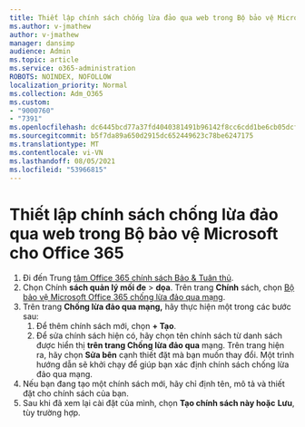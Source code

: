 ```yaml
---
title: Thiết lập chính sách chống lừa đảo qua web trong Bộ bảo vệ Microsoft cho Office 365
ms.author: v-jmathew
author: v-jmathew
manager: dansimp
audience: Admin
ms.topic: article
ms.service: o365-administration
ROBOTS: NOINDEX, NOFOLLOW
localization_priority: Normal
ms.collection: Adm_O365
ms.custom:
- "9000760"
- "7391"
ms.openlocfilehash: dc6445bcd77a37fd4040381491b96142f8cc6cdd1be6cb05dcfba0c4a9a55dc5
ms.sourcegitcommit: b5f7da89a650d2915dc652449623c78be6247175
ms.translationtype: MT
ms.contentlocale: vi-VN
ms.lasthandoff: 08/05/2021
ms.locfileid: "53966815"
---
```

# <a name="set-up-anti-phishing-policies-in-microsoft-defender-for-office-365"></a>Thiết lập chính sách chống lừa đảo qua web trong Bộ bảo vệ Microsoft cho Office 365

1. Đi đến Trung [tâm Office 365 chính sách Bảo & Tuân thủ](https://go.microsoft.com/fwlink/p/?linkid=2077143).
2. Chọn Chính **sách quản lý mối đe**  >  **dọa**. Trên trang **Chính** sách, chọn [Bộ bảo vệ Microsoft Office 365 chống lừa đảo qua mạng](https://go.microsoft.com/fwlink/?linkid=2101369).
3. Trên trang **Chống lừa đảo qua mạng,** hãy thực hiện một trong các bước sau:
    1. Để thêm chính sách mới, chọn **+ Tạo**.
    1. Để sửa chính sách hiện có, hãy chọn tên chính sách từ danh sách được hiển thị **trên trang Chống lừa đảo qua** mạng. Trên trang hiện ra, hãy chọn **Sửa bên** cạnh thiết đặt mà bạn muốn thay đổi. Một trình hướng dẫn sẽ khởi chạy để giúp bạn xác định chính sách chống lừa đảo qua mạng.
4. Nếu bạn đang tạo một chính sách mới, hãy chỉ định tên, mô tả và thiết đặt cho chính sách của bạn.
5. Sau khi đã xem lại cài đặt của mình, chọn **Tạo chính sách này hoặc** **Lưu**, tùy trường hợp.
